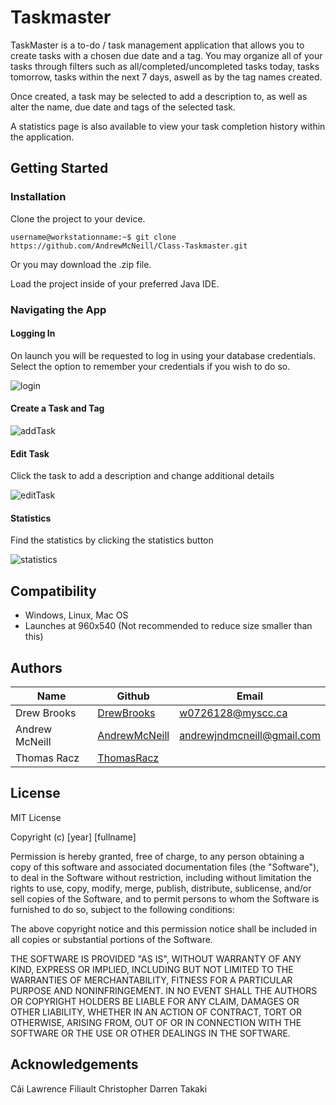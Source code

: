 # Taskmaster

TaskMaster is a to-do / task management application that allows you to create tasks with a chosen due date and a tag. You may organize all of your tasks through filters such as all/completed/uncompleted tasks today, tasks tomorrow, tasks within the next 7 days, aswell as by the tag names created.

Once created, a task may be selected to add a description to, as well as alter the name, due date and tags of the selected task.

A statistics page is also available to view your task completion history within the application.

## Getting Started

  ### Installation
 
  Clone the project to your device.
  ```
  username@workstationname:~$ git clone https://github.com/AndrewMcNeill/Class-Taskmaster.git
  ```
  Or you may download the .zip file.
  
  Load the project inside of your preferred Java IDE.
  
  ### Navigating the App
  
  #### Logging In
  
  On launch you will be requested to log in using your database credentials. Select the option to remember your credentials if you wish to do so.
  
  ![login](https://user-images.githubusercontent.com/56166439/70125332-a597d600-1644-11ea-936e-c0d062f21b2c.PNG)

  #### Create a Task and Tag
  
  ![addTask](https://user-images.githubusercontent.com/56166439/70125241-7719fb00-1644-11ea-9687-0ef378bb1478.GIF)
  
  #### Edit Task
  
  Click the task to add a description and change additional details
  
  ![editTask](https://user-images.githubusercontent.com/56166439/70126532-4091af80-1647-11ea-8e27-79e7609adc8a.gif)
  
  #### Statistics
  
  Find the statistics by clicking the statistics button
  
  ![statistics](https://user-images.githubusercontent.com/56166439/70125888-c14fac00-1645-11ea-9f76-f35994a996dd.gif)
  
## Compatibility

* Windows, Linux, Mac OS
* Launches at 960x540 (Not recommended to reduce size smaller than this)

## Authors

| Name             | Github                                              |                           Email     |
| -------------    | --------------------------------------------------- | ----------------------------------- |
| Drew Brooks      | [DrewBrooks](https://github.com/DrewBrooks)         | w0726128@myscc.ca                   |
| Andrew McNeill   | [AndrewMcNeill](https://github.com/AndrewMcNeill)   | andrewjndmcneill@gmail.com          |
| Thomas Racz      | [ThomasRacz](https://github.com/ThomasRacz)         |                                     |

## License

MIT License

Copyright (c) [year] [fullname]

Permission is hereby granted, free of charge, to any person obtaining a copy
of this software and associated documentation files (the "Software"), to deal
in the Software without restriction, including without limitation the rights
to use, copy, modify, merge, publish, distribute, sublicense, and/or sell
copies of the Software, and to permit persons to whom the Software is
furnished to do so, subject to the following conditions:

The above copyright notice and this permission notice shall be included in all
copies or substantial portions of the Software.

THE SOFTWARE IS PROVIDED "AS IS", WITHOUT WARRANTY OF ANY KIND, EXPRESS OR
IMPLIED, INCLUDING BUT NOT LIMITED TO THE WARRANTIES OF MERCHANTABILITY,
FITNESS FOR A PARTICULAR PURPOSE AND NONINFRINGEMENT. IN NO EVENT SHALL THE
AUTHORS OR COPYRIGHT HOLDERS BE LIABLE FOR ANY CLAIM, DAMAGES OR OTHER
LIABILITY, WHETHER IN AN ACTION OF CONTRACT, TORT OR OTHERWISE, ARISING FROM,
OUT OF OR IN CONNECTION WITH THE SOFTWARE OR THE USE OR OTHER DEALINGS IN THE
SOFTWARE.

## Acknowledgements

Câi Lawrence Filiault
Christopher Darren Takaki

  
  
